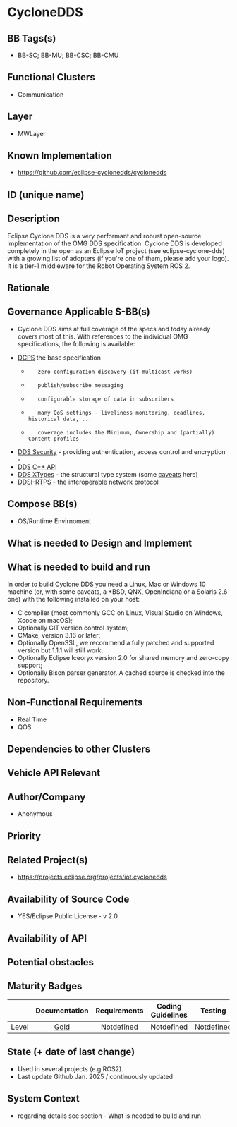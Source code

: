 
# CycloneDDS

## BB Tags(s)

- BB-SC; BB-MU; BB-CSC; BB-CMU


## Functional Clusters

- Communication

## Layer

- MWLayer

## Known Implementation

- https://github.com/eclipse-cyclonedds/cyclonedds

## ID (unique name)

## Description

Eclipse Cyclone DDS is a very performant and robust open-source implementation of the OMG DDS specification. Cyclone DDS is developed completely in the open as an Eclipse IoT project (see eclipse-cyclone-dds) with a growing list of adopters (if you're one of them, please add your logo). It is a tier-1 middleware for the Robot Operating System ROS 2.

## Rationale
<!-- Explanation why we need the BB; what problem want to be solved -->

## Governance Applicable S-BB(s)

- Cyclone DDS aims at full coverage of the specs and today already covers most of this. With references to the individual OMG specifications, the following is available:

*    [DCPS](https://www.omg.org/spec/DDS/1.4/PDF) the base specification 
     *        zero configuration discovery (if multicast works)
     *        publish/subscribe messaging
     *        configurable storage of data in subscribers
     *        many QoS settings - liveliness monitoring, deadlines, historical data, ...
     *        coverage includes the Minimum, Ownership and (partially) Content profiles
*    [DDS Security](https://www.omg.org/spec/DDS-SECURITY/1.1/PDF) - providing authentication, access control and encryption - 
*    [DDS C++ API](https://www.omg.org/spec/DDS-PSM-Cxx/1.0/PDF)
*    [DDS XTypes](https://www.omg.org/spec/DDS-XTypes/1.3/PDF) - the structural type system (some [caveats](https://github.com/eclipse-cyclonedds/cyclonedds/blob/master/docs/dev/xtypes_relnotes.md) here) 
*    [DDSI-RTPS](https://www.omg.org/spec/DDSI-RTPS/2.5/PDF) - the interoperable network protocol

## Compose BB(s)

- OS/Runtime Envirnoment


## What is needed to Design and Implement
<!-- e.g. we expect to have a certain HW capability and or SW environment or Tool support, or a documentation, or an extra audit, or Test, or Compiler, or Prog. Language, … -->

## What is needed to build and run

In order to build Cyclone DDS you need a Linux, Mac or Windows 10 machine (or, with some caveats, a *BSD, QNX, OpenIndiana or a Solaris 2.6 one) with the following installed on your host:

*    C compiler (most commonly GCC on Linux, Visual Studio on Windows, Xcode on macOS);
*    Optionally GIT version control system;
*    CMake, version 3.16 or later;
*    Optionally OpenSSL, we recommend a fully patched and supported version but 1.1.1 will still work;
*    Optionally Eclipse Iceoryx version 2.0 for shared memory and zero-copy support;
*    Optionally Bison parser generator. A cached source is checked into the repository.


## Non-Functional Requirements

* Real Time
* QOS 

## Dependencies to other Clusters
<!-- Other clusters are needed. FC Security, FC Storage, …
e.g. If FC Security : Security BBs are needed but you can choose for example crypto BB-SC from company A or crypto BB-SC from company B; several compositions may work -->

## Vehicle API Relevant
<!-- If “Yes exists” – where – e.g. COVESA VSS 
If “No” – nothing more to do 
If “Yes, proposal for additional Signals/Information – what should be made available, and where e.g. via (COVESA) VSS/VISS -->

## Author/Company

- Anonymous

## Priority
<!-- High, Medium, Low -->

## Related Project(s)

- https://projects.eclipse.org/projects/iot.cyclonedds

## Availability of Source Code

- YES/Eclipse Public License - v 2.0

## Availability of API
<!-- Yes / License (e.g. Yes/Apache 2.0)
No - Commercial -->

## Potential obstacles

## Maturity Badges

<!-- taken over from Eclipse SDV Process 
See Definition of Badges and their Flavors 
https://gitlab.eclipse.org/eclipse-wg/sdv-wg/sdv-technical-alignment/sdv-technical-topics/sdv-process/sdv-process-definition/-/wikis/Definition%20of%20Badges%20and%20their%20Flavors 


| 			| Documentation | Requirements | Coding Guidelines | Testing | Release Process |
| --------- |:-------------:|:------------:|:-----------------:|:-------:|:---------------:|
| Gold		| Badgelevel    | Badgelevel   | Badgelevel		   | Badgelevel	 | Badgelevel  |
| Silver	| Badgelevel    | Badgelevel   | Badgelevel	  	   | Badgelevel	 | Badgelevel  |
| Bronze	| Badgelevel   	| Badgelevel   | Badgelevel	       | Badgelevel	 | Badgelevel  |
| No		| Badgelevel   	| Badgelevel   | Badgelevel	       | Badgelevel	 | Badgelevel  |
| NotDefined| Badgelevel   	| Badgelevel   | Badgelevel	       | Badgelevel	 | Badgelevel  |

Options:
NotDefined/No/Bronze/Silver/Gold

Example:
| 			| Documentation | Requirements | Coding Guidelines | Testing | Release Process |
| --------- |:-------------:|:------------:|:-----------------:|:-------:|:---------------:|
| Level		| [Gold](urlToDoc)| No 		   | Notdefined		   | Bronze	 | [Silver](urlToDoc) |

-->

|                       | Documentation | Requirements | Coding Guidelines | Testing | Release Process |
| --------- |:-------------:|:------------:|:-----------------:|:-------:|:---------------:|
| Level     | [Gold](https://cyclonedds.io/docs/) | Notdefined       | Notdefined | Notdefined | [Gold](https://cyclonedds.io/docs/) |

## State (+ date of last change)

<!-- 
- Incubating (no code yet)
- Implementation started
- First public release available
- Used in production by 1 OEM
- Used in production by >1 OEM
- Abandoned
 -->

- Used in several projects (e.g ROS2).
- Last update Github Jan. 2025 / continuously updated

## System Context

<!-- 
OS and runtime/framework requirements

eg.

- AGL
- QNX
- ROS-based
- container runtime
- web assembly
- web service
 -->

- regarding details see section - What is needed to build and run
